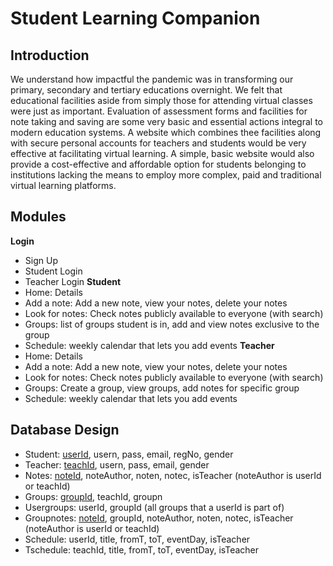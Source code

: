 # Student Learning Companion
## Introduction
We understand how impactful the pandemic was in transforming our primary, secondary and tertiary educations overnight. We felt that educational facilities aside from simply those for attending virtual classes were just as important. Evaluation of assessment forms and facilities for note taking and saving are some very basic and essential actions integral to modern education systems. A website which combines thee facilities along with secure personal accounts for teachers and students would be very effective at facilitating virtual learning. A simple, basic website would also provide a cost-effective and affordable option for students belonging to institutions lacking the means to employ more complex, paid and traditional virtual learning platforms.

## Modules
<b>Login</b>
- Sign Up
- Student Login
- Teacher Login
<b>Student</b>
- Home: Details
- Add a note: Add a new note, view your notes, delete your notes
- Look for notes: Check notes publicly available to everyone (with search)
- Groups: list of groups student is in, add and view notes exclusive to the group
- Schedule: weekly calendar that lets you add events
<b>Teacher</b>
- Home: Details
- Add a note: Add a new note, view your notes, delete your notes
- Look for notes: Check notes publicly available to everyone (with search)
- Groups: Create a group, view groups, add notes for specific group
- Schedule: weekly calendar that lets you add events

## Database Design
- Student: <u>userId</u>, usern, pass, email, regNo, gender
- Teacher: <u>teachId</u>, usern, pass, email, gender
- Notes: <u>noteId</u>, noteAuthor, noten, notec, isTeacher (noteAuthor is userId or teachId)
- Groups: <u>groupId</u>, teachId, groupn
- Usergroups: userId, groupId (all groups that a userId is part of)
- Groupnotes: <u>noteId</u>, groupId, noteAuthor, noten, notec, isTeacher (noteAuthor is userId or teachId)
- Schedule: userId, title, fromT, toT, eventDay, isTeacher
- Tschedule: teachId, title, fromT, toT, eventDay, isTeacher
